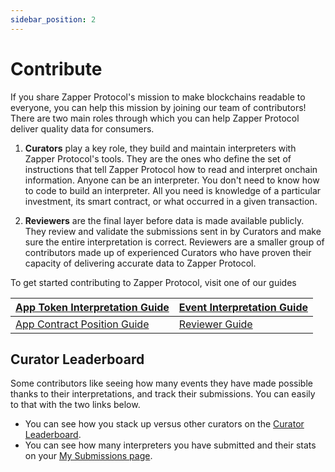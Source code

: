 ```yaml
---
sidebar_position: 2
---
```


# Contribute

If you share Zapper Protocol's mission to make blockchains readable to everyone, you can help this mission by joining our team of contributors! There are two main roles through which you can help Zapper Protocol deliver quality data for consumers. 

1. **Curators** play a key role, they build and maintain interpreters with Zapper Protocol's tools. They are the ones who define the set of instructions that tell Zapper Protocol how to read and interpret onchain information.
Anyone can be an interpreter. You don't need to know how to code to build an interpreter. All you need is knowledge of a particular investment, its smart contract, or what occurred in a given transaction.

2. **Reviewers** are the final layer before data is made available publicly. They review and validate the submissions sent in by Curators and make sure the entire interpretation is correct. Reviewers are a smaller group of contributors made up of experienced Curators who have proven their capacity of delivering accurate data to Zapper Protocol. 

To get started contributing to Zapper Protocol, visit one of our guides

| [App Token Interpretation Guide](https://protocol.zapper.xyz/docs/Interpretation/app-token-interpretation/guide/getting-started) | [Event Interpretation Guide](https://protocol.zapper.xyz/docs/Interpretation/event-interpretation/guide/getting-started) |
|----------------------------------------------------------------------------------------------------------------------------------|--------------------------------------------------------------------------------------------------------------------------|
| [App Contract Position Guide](https://protocol.zapper.xyz/docs/Interpretation/contract-position-interpretation/guide)                                                                                                                            | [Reviewer Guide](https://protocol.zapper.xyz/docs/Interpretation/event-interpretation/reviewer-guide/event-review-process) |


## Curator Leaderboard

Some contributors like seeing how many events they have made possible thanks to their interpretations, and track their submissions. You can easily to that with the two links below. 

- You can see how you stack up versus other curators on the [Curator Leaderboard](https://zapper.xyz/leaderboard).
- You can see how many interpreters you have submitted and their stats on your [My Submissions page](https://zapper.xyz/my-submissions).
